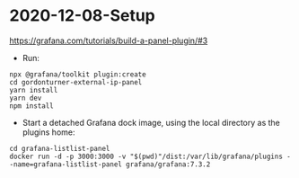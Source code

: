 # 2020-12-08-Setup

https://grafana.com/tutorials/build-a-panel-plugin/#3

- Run:

```
npx @grafana/toolkit plugin:create 
cd gordonturner-external-ip-panel
yarn install
yarn dev
npm install
````

- Start a detached Grafana dock image, using the local directory as the plugins home:

```
cd grafana-listlist-panel
docker run -d -p 3000:3000 -v "$(pwd)"/dist:/var/lib/grafana/plugins --name=grafana-listlist-panel grafana/grafana:7.3.2
```





